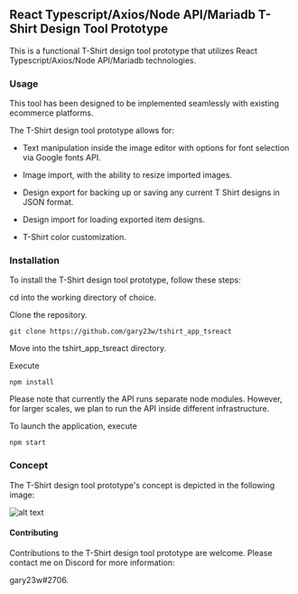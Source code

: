 ## React Typescript/Axios/Node API/Mariadb T-Shirt Design Tool Prototype

This is a functional T-Shirt design tool prototype that utilizes React Typescript/Axios/Node API/Mariadb technologies.

### Usage

This tool has been designed to be implemented seamlessly with existing ecommerce platforms.

The T-Shirt design tool prototype allows for:

- Text manipulation inside the image editor with options for font selection via Google fonts API.

- Image import, with the ability to resize imported images.

- Design export for backing up or saving any current T Shirt designs in JSON format.

- Design import for loading exported item designs.

- T-Shirt color customization.

### Installation

To install the T-Shirt design tool prototype, follow these steps:

cd into the working directory of choice.

Clone the repository.

```
git clone https://github.com/gary23w/tshirt_app_tsreact
```

Move into the tshirt_app_tsreact directory.

Execute

```
npm install
```

Please note that currently the API runs separate node modules. However, for larger scales, we plan to run the API inside different infrastructure.

To launch the application, execute

```
npm start
```

### Concept

The T-Shirt design tool prototype's concept is depicted in the following image:

![alt text](public/tshirt-store.png "Store")

#### Contributing

Contributions to the T-Shirt design tool prototype are welcome. Please contact me on Discord for more information:

gary23w#2706.
